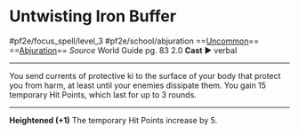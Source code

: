 # Untwisting Iron Buffer
#pf2e/focus_spell/level_3 #pf2e/school/abjuration 
==[Uncommon](rules/traits/uncommon.md)== ==[Abjuration](rules/traits/abjuration.md)==
*Source* World Guide pg. 83 2.0
**Cast** ► verbal

---
You send currents of protective ki to the surface of your body that protect you from harm, at least until your enemies dissipate them. You gain 15 temporary Hit Points, which last for up to 3 rounds.

<hr>

**Heightened (+1)** The temporary Hit Points increase by 5.